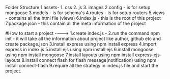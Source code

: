 Folder Structure
1.assets- 1. css 2. js 3. images
2.config - is for setup mongoose
3.models - is for schema's
4.routes - is for setup routers
5.views - contains all the html file (views)
6.index.js - this is the root of this project
7.package.json - this contain all the meta information of the project

#How to start a project ---->
1.create index.js -
2.run the command npm init - it will take all the information about project like author, github etc and create package.json
3.install express using npm install express
4.import express in index.js
5.install ejs using npm install ejs
6.install mongoose using npm install mongoose
7.install layouts using npm install express-ejs-layouts
8.install connect flash for flash message(notification) using npm install connect-flash
9.require all the strategy in index.js file and start the project.
